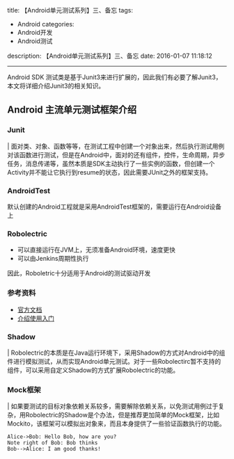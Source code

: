 title: 【Android单元测试系列】三、备忘
tags:
  - Android
categories:
  - Android开发
  - Android测试

description: 【Android单元测试系列】三、备忘
date: 2016-01-07 11:18:12

---
Android SDK 测试类是基于Junit3来进行扩展的，因此我们有必要了解Junit3，本文将详细介绍Junit3的相关知识。
<!--more-->

## Android 主流单元测试框架介绍

### Junit 

| 面对类、对象、函数等等，在测试工程中创建一个对象出来，然后执行测试用例对该函数进行测试，但是在Android中，面对的还有组件，控件，生命周期，异步任务，消息传递等，虽然本质是SDK主动执行了一些实例的函数，但创建一个Activity并不能让它执行到resume的状态，因此需要JUnit之外的框架支持。

### AndroidTest

默认创建的Android工程就是采用AndroidTest框架的，需要运行在Android设备上

### Robolectric

* 可以直接运行在JVM上，无须准备Android环境，速度更快
* 可以由Jenkins周期性执行

因此，Roboletric十分适用于Android的测试驱动开发


### 参考资料

* [官方文档](http://robolectric.org/)
* [介绍使用入门](http://segmentfault.com/a/1190000002904944)



### Shadow

| Robolectric的本质是在Java运行环境下，采用Shadow的方式对Android中的组件进行模拟测试，从而实现Android单元测试。对于一些Robolectirc暂不支持的组件，可以采用自定义Shadow的方式扩展Robolectric的功能。

### Mock框架

| 如果要测试的目标对象依赖关系较多，需要解除依赖关系，以免测试用例过于复杂，用Robolectric的Shadow是个办法，但是推荐更加简单的Mock框架，比如Mockito，该框架可以模拟出对象来，而且本身提供了一些验证函数执行的功能。


```seq
Alice->Bob: Hello Bob, how are you?
Note right of Bob: Bob thinks
Bob-->Alice: I am good thanks!
```

